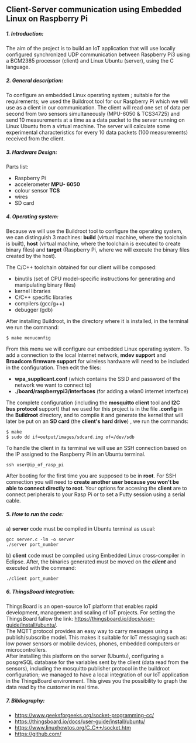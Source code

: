 ## Client-Server communication using Embedded Linux on Raspberry Pi

##### 1. Introduction:

The aim of the project is to build an IoT application that will use locally configured
synchronized UDP communication between Raspberry Pi3 using a BCM2385 processor
(client) and Linux Ubuntu (server), using the C language.

##### 2. General description:

To configure an embedded Linux operating system ; suitable for the requirements;
we used the Buildroot tool for our Raspberry Pi which we will use as a client in our
communication.
The client will read one set of data per second from two sensors simultaneously
(MPU-6050 & TCS34725) and send 10 measurements at a time as a data packet to the
server running on Linux Ubuntu from a virtual machine.
The server will calculate some experimental characteristics for every 10 data packets
(100 measurements) received from the client.

##### 3. Hardware Design:
Parts list:
- Raspberry Pi
- accelerometer **MPU- 6050**
- colour sensor **TCS**
- wires
- SD card

##### 4. Operating system:

Because we will use the Buildroot tool to configure the operating system, we can
distinguish 3 machines: **build** (virtual machine, where the toolchain is built), **host**
(virtual machine, where the toolchain is executed to create binary files) and **target**
(Raspberry Pi, where we will execute the binary files created by the host).

The C/C++ toolchain obtained for our client will be composed:
- binutils (set of CPU model-specific instructions for generating and
    manipulating binary files)
- kernel libraries
- C/C++ specific libraries
- compilers (gcc/g++)
- debugger (gdb)

After installing Buildroot, in the directory where it is installed, in the terminal we run
the command:
```
$ make menuconfig
```

From this menu we will configure our embedded Linux operating system.
To add a connection to the local Internet network, **mdev support** and
**Broadcom firmware support** for wireless hardware will need to be included in the
configuration. Then edit the files:

- **wpa_supplicant.conf** (which contains the SSID and password of the
    network we want to connect to)
- **./board/raspberrypi3/interfaces** (for adding a wlan0 internet interface)


The complete configuration (including the **mosquitto client** tool and **I2C bus
protocol** support) that we used for this project is in the file
**.config** in the **Buildroot** directory, and to compile it and generate the kernel that will
later be put on an **SD card** (the **client's hard drive**) , we run the commands:
```
$ make
$ sudo dd if=output/images/sdcard.img of=/dev/sdb
```

To handle the client in its terminal we will use an SSH connection based
on the IP assigned to the Raspberry Pi in an Ubuntu terminal.
```
ssh user@ip_of_rasp_pi
```
After booting for the first time you are supposed to be in **root**. For SSH connection you will need to **create another user because you won't be able to connect directly to root**.
Your options for accesing the **client** are to connect peripherals to your Rasp Pi or to set a Putty session using a serial cable. 

##### 5. How to run the code:
a) **server** code must be compiled in Ubuntu terminal as usual:
```
gcc server.c -lm -o server 
./server port_number
```
b) **client** code must be compiled using Embedded Linux cross-compiler in Eclipse. After, the binaries generated must be moved on the ***client*** and executed with the command:
```
./client port_number
``` 


##### 6. ThingsBoard integration:
ThingsBoard is an open-source IoT platform that enables rapid development,
management and scaling of IoT projects.
For setting the ThingsBoard fallow the link:
https://thingsboard.io/docs/user-guide/install/ubuntu/.  
The MQTT protocol provides an easy way to carry messages using a
publish/subscribe model. This makes it suitable for IoT messaging such as: low power
sensors or mobile devices, phones, embedded computers or microcontrollers.  
After installing this platform on the server (Ubuntu), configuring a posgreSQL
database for the variables sent by the client (data read from the sensors), including the
mosquitto publisher protocol in the buildroot configuration; we managed to have a
local integration of our IoT application in the ThingsBoard environment.
This gives you the possibility to graph the data read by the customer in real time.


##### 7. Bibliography:
- https://www.geeksforgeeks.org/socket-programming-cc/
- https://thingsboard.io/docs/user-guide/install/ubuntu/
- https://www.linuxhowtos.org/C_C++/socket.htm
- https://github.com/



